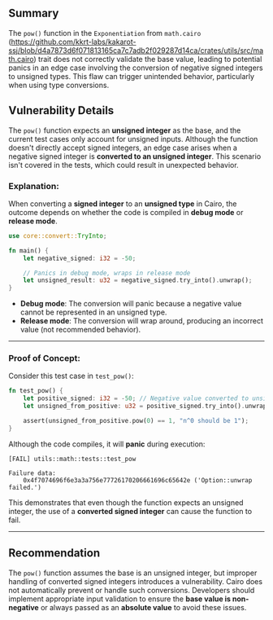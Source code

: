 ## **Summary**  

The `pow()` function in the `Exponentiation` from `math.cairo` (https://github.com/kkrt-labs/kakarot-ssj/blob/d4a7873d6f071813165ca7c7adb2f029287d14ca/crates/utils/src/math.cairo) trait does not correctly validate the base value, leading to potential panics in an edge case involving the conversion of negative signed integers to unsigned types. This flaw can trigger unintended behavior, particularly when using type conversions.

## **Vulnerability Details**  

The `pow()` function expects an **unsigned integer** as the base, and the current test cases only account for unsigned inputs. Although the function doesn't directly accept signed integers, an edge case arises when a negative signed integer is **converted to an unsigned integer**. This scenario isn't covered in the tests, which could result in unexpected behavior.

### **Explanation:**

When converting a **signed integer** to an **unsigned type** in Cairo, the outcome depends on whether the code is compiled in **debug mode** or **release mode**.

```rust
use core::convert::TryInto;

fn main() {
    let negative_signed: i32 = -50;

    // Panics in debug mode, wraps in release mode
    let unsigned_result: u32 = negative_signed.try_into().unwrap();
}
```

- **Debug mode**: The conversion will panic because a negative value cannot be represented in an unsigned type.  
- **Release mode**: The conversion will wrap around, producing an incorrect value (not recommended behavior).  

---

### **Proof of Concept:**

Consider this test case in `test_pow()`:

```rust
fn test_pow() {
    let positive_signed: i32 = -50; // Negative value converted to unsigned
    let unsigned_from_positive: u32 = positive_signed.try_into().unwrap();

    assert(unsigned_from_positive.pow(0) == 1, "n^0 should be 1");
}
```

Although the code compiles, it will **panic** during execution:

```
[FAIL] utils::math::tests::test_pow

Failure data:
    0x4f7074696f6e3a3a756e77726170206661696c65642e ('Option::unwrap failed.')
```

This demonstrates that even though the function expects an unsigned integer, the use of a **converted signed integer** can cause the function to fail.

---

## **Recommendation**  

The `pow()` function assumes the base is an unsigned integer, but improper handling of converted signed integers introduces a vulnerability. Cairo does not automatically prevent or handle such conversions. Developers should implement appropriate input validation to ensure the **base value is non-negative** or always passed as an **absolute value** to avoid these issues.